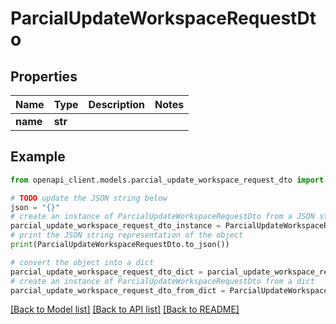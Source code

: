 # ParcialUpdateWorkspaceRequestDto


## Properties

Name | Type | Description | Notes
------------ | ------------- | ------------- | -------------
**name** | **str** |  | 

## Example

```python
from openapi_client.models.parcial_update_workspace_request_dto import ParcialUpdateWorkspaceRequestDto

# TODO update the JSON string below
json = "{}"
# create an instance of ParcialUpdateWorkspaceRequestDto from a JSON string
parcial_update_workspace_request_dto_instance = ParcialUpdateWorkspaceRequestDto.from_json(json)
# print the JSON string representation of the object
print(ParcialUpdateWorkspaceRequestDto.to_json())

# convert the object into a dict
parcial_update_workspace_request_dto_dict = parcial_update_workspace_request_dto_instance.to_dict()
# create an instance of ParcialUpdateWorkspaceRequestDto from a dict
parcial_update_workspace_request_dto_from_dict = ParcialUpdateWorkspaceRequestDto.from_dict(parcial_update_workspace_request_dto_dict)
```
[[Back to Model list]](../README.md#documentation-for-models) [[Back to API list]](../README.md#documentation-for-api-endpoints) [[Back to README]](../README.md)


